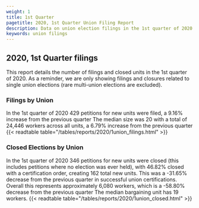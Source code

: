 ```yaml
---
weight: 1
title: 1st Quarter
pagetitle: 2020, 1st Quarter Union Filing Report
description: Data on union election filings in the 1st quarter of 2020
keywords: union filings
---
```


## 2020, 1st Quarter filings

This report details the number of filings and closed units in the 1st quarter of 2020. As a reminder, we are only showing filings and closures related to single union elections (rare multi-union elections are excluded).

### Filings by Union
In the 1st quarter of 2020 429 petitions for new units were filed, a 9.16% increase from the previous quarter The median size was 20 with a total of 24,446 workers across all units, a 6.79% increase from the previous quarter
{{< readtable table="/tables/reports/2020/1union_filings.html" >}}

### Closed Elections by Union
In the 1st quarter of 2020 346 petitions for new units were closed (this includes petitions where no election was ever held), with 46.82% closed with a certification order, creating 162 total new units. This was a -31.65% decrease from the previous quarter in successful union certifications. Overall this represents approximately 6,080 workers, which is a -58.80% decrease from the previous quarter The median bargaining unit has 19 workers.
{{< readtable table="/tables/reports/2020/1union_closed.html" >}}
